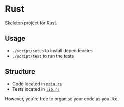 # Rust

Skeleton project for Rust.

## Usage
- `./script/setup` to install dependencies
- `./script/test` to run the tests

## Structure
- Code located in [`main.rs`](./src/index.ts)
- Tests located in [`lib.rs`](./src/index.test.ts)

However, you're free to organise your code as you like. 
